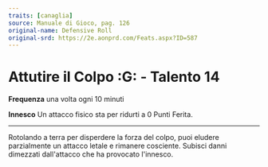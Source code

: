 ```yaml
---
traits: [canaglia]
source: Manuale di Gioco, pag. 126
original-name: Defensive Roll
original-srd: https://2e.aonprd.com/Feats.aspx?ID=587
---
```


# Attutire il Colpo :G: - Talento 14

**Frequenza** una volta ogni 10 minuti

**Innesco** Un attacco fisico sta per ridurti a 0 Punti Ferita.

---

Rotolando a terra per disperdere la forza del colpo, puoi eludere parzialmente
un attacco letale e rimanere cosciente. Subisci danni dimezzati dall'attacco che
ha provocato l'innesco.
